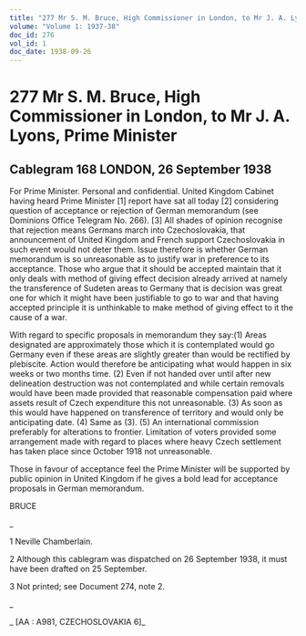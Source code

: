 ```yaml
---
title: "277 Mr S. M. Bruce, High Commissioner in London, to Mr J. A. Lyons, Prime Minister"
volume: "Volume 1: 1937-38"
doc_id: 276
vol_id: 1
doc_date: 1938-09-26
---
```


# 277 Mr S. M. Bruce, High Commissioner in London, to Mr J. A. Lyons, Prime Minister

## Cablegram 168 LONDON, 26 September 1938

For Prime Minister. Personal and confidential. United Kingdom Cabinet having heard Prime Minister [1] report have sat all today [2] considering question of acceptance or rejection of German memorandum (see Dominions Office Telegram No. 266). [3] All shades of opinion recognise that rejection means Germans march into Czechoslovakia, that announcement of United Kingdom and French support Czechoslovakia in such event would not deter them. Issue therefore is whether German memorandum is so unreasonable as to justify war in preference to its acceptance. Those who argue that it should be accepted maintain that it only deals with method of giving effect decision already arrived at namely the transference of Sudeten areas to Germany that is decision was great one for which it might have been justifiable to go to war and that having accepted principle it is unthinkable to make method of giving effect to it the cause of a war.

With regard to specific proposals in memorandum they say:(1) Areas designated are approximately those which it is contemplated would go Germany even if these areas are slightly greater than would be rectified by plebiscite. Action would therefore be anticipating what would happen in six weeks or two months time. (2) Even if not handed over until after new delineation destruction was not contemplated and while certain removals would have been made provided that reasonable compensation paid where assets result of Czech expenditure this not unreasonable. (3) As soon as this would have happened on transference of territory and would only be anticipating date. (4) Same as (3). (5) An international commission preferably for alterations to frontier. Limitation of voters provided some arrangement made with regard to places where heavy Czech settlement has taken place since October 1918 not unreasonable.

Those in favour of acceptance feel the Prime Minister will be supported by public opinion in United Kingdom if he gives a bold lead for acceptance proposals in German memorandum.

BRUCE

_

1 Neville Chamberlain.

2 Although this cablegram was dispatched on 26 September 1938, it must have been drafted on 25 September.

3 Not printed; see Document 274, note 2.

_

_ [AA : A981, CZECHOSLOVAKIA 6]_
